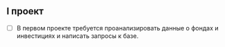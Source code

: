 ## I проект

- [ ] В первом проекте требуется проанализировать данные о фондах и инвестициях и написать запросы к базе.
